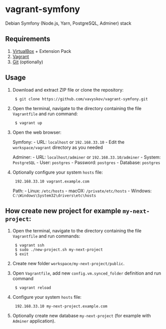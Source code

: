 # vagrant-symfony

Debian Symfony (Node.js, Yarn, PostgreSQL, Adminer) stack

## Requirements
1. [VirtualBox](https://www.virtualbox.org/) + Extension Pack
2. [Vagrant](https://www.vagrantup.com/)
3. [Git](https://git-scm.com/) (optionally)

## Usage

1. Download and extract ZIP file or clone the repository:

		$ git clone https://github.com/vavyskov/vagrant-symfony.git

2. Open the terminal, navigate to the directory containing the file `Vagrantfile` and run command:

		$ vagrant up

3. Open the web browser:

	Symfony:
		- URL: `localhost` or `192.168.33.10`
		- Edit the `workspace/vagrant` directory as you needed

	Adminer:
		- URL: `localhost/adminer` or `192.168.33.10/adminer`
		- System: `PostgreSQL`
		- User: `postgres`
		- Password: `postgres`
		- Database: `postgres`

4. Optionally configure your system `hosts` file:

		192.168.33.10 vagrant.example.com

	Path:
		- Linux: `/etc/hosts`
		- macOX: `/private/etc/hosts`
		- Windows: `C:\Windows\System32\drivers\etc\hosts`

## How create new project for example `my-next-project`:

1. Open the terminal, navigate to the directory containing the file `Vagrantfile` and run commands:
	
		$ vagrant ssh
		$ sudo ./new-project.sh my-next-project
		$ exit
	
2. Create new folder `workspace/my-next-project/public`.
3. Open `Vagrantfile`, add new `config.vm.synced_folder` definition and run command
	
		$ vagrant reload
	
4. Configure your system `hosts` file:

		192.168.33.10 my-next-project.example.com

5. Optionally create new database `my-next-project` (for example with `Adminer` application).